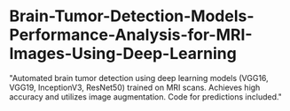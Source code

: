 # Brain-Tumor-Detection-Models-Performance-Analysis-for-MRI-Images-Using-Deep-Learning
"Automated brain tumor detection using deep learning models (VGG16, VGG19, InceptionV3, ResNet50) trained on MRI scans. Achieves high accuracy and utilizes image augmentation. Code for predictions included."
